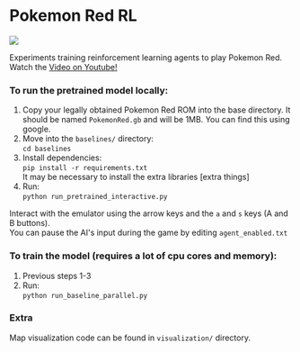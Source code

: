 # Pokemon Red RL

<img src="/assets/poke_map.gif?raw=true">



Experiments training reinforcement learning agents to play Pokemon Red.   
Watch the [Video on Youtube!](https://youtube.com/the-video)

### To run the pretrained model locally:

1. Copy your legally obtained Pokemon Red ROM into the base directory. It should be named `PokemonRed.gb` and will be 1MB. You can find this using google.
2. Move into the `baselines/` directory:  
 ```cd baselines```
3. Install dependencies:  
```pip install -r requirements.txt```  
It may be necessary to install the extra libraries [extra things]
4. Run:  
```python run_pretrained_interactive.py```

Interact with the emulator using the arrow keys and the `a` and `s` keys (A and B buttons).  
You can pause the AI's input during the game by editing `agent_enabled.txt`

### To train the model (requires a lot of cpu cores and memory):

1. Previous steps 1-3
2. Run:  
```python run_baseline_parallel.py```

### Extra
Map visualization code can be found in `visualization/` directory.

